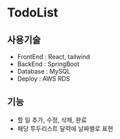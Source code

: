 # TodoList

## 사용기술
- FrontEnd : React, tailwind
- BackEnd : SpringBoot
- Database : MySQL
- Deploy : AWS RDS

## 기능
- 할 일 추가, 수정, 삭제, 완료
- 해당 투두리스트 달력에 날짜별로 표현


